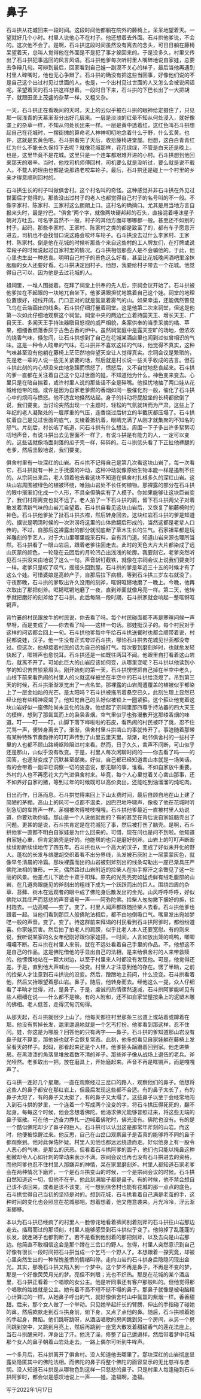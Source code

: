 # 鼻子

石斗拱从花城回来一段时间。这段时间他都躺在院外的藤椅上，呆呆地望着天。一望就好几个小时。村里人说他心不在村子。他还想着去外面。石斗拱他爹说，不会的。这次他不会了。是啊，石斗拱这段时间虽然没有离去的念头，可日日躺在藤椅呆望着天，总叫人觉得他在外面是不是犯了事才躲回来的。于是没多久，村里又传出了石斗拱犯事逃回的风言风语。石斗拱他爹每次听村里人嘴碎地说自家娃，总要去争辩几句。可辩到最后，回家看到自己娃一副漠不关心的样子，最后当他再遇到村里人碎嘴时，他也无心争辩了。石斗拱的确没有把这些当回事，好像他们说的不是自己这个出过村见过世面的人。也是，一个出村见过世面的人又怎么会被说闲话呢。呆望着天的石斗拱这样想着。一段时日下来，石斗拱的下巴长出了一大把胡子，就跟田垄上茂盛的杂草一样，又粗又杂。

一天，石斗拱正在看晚间的天时。天上的云似乎被石斗拱的眼神给定摄住了，只见那一层浅青的天幕渐渐分出好几层来。一层是淡淡的红晕不知从何处浸入，就好像垄上的杂草一样，不知从何处长出来一样。一层是黄中透着红，这红色叫石斗拱想起自己在花城时，一摆街摊的算命老人神神叨叨地念着什么于野，什么玄黄。也许，这就是玄黄色吧。石斗拱看完了天后，收拾藤椅进堂屋。他想，这白白青青红红为什么不能长久保持下去呢？就像花城那样，花花绿绿，不管是白天还是晚上。也是，这里毕竟不是花城。这里只是一个连车都艰难开进的小村。石斗拱想到他回来那天的艰辛。当时，他找司机师傅回村，司机要么就是没听过，要么就是说不载人。不载人的理由也都是说那路老咬车轮子。最后，石斗拱还是碰上一个村里的乡亲才得意顺利回村的。

石斗拱生长的村子叫做俱舍村。这个村名叫的奇怪。这种感觉并非石斗拱在外见过世面后才觉得的。那些没出过村子的老人也都觉得自己村子的名号叫的不一般。不像李家村、陈家村、王家村这么朗朗上口。这村名的确拗口。尤其是用当地方言自报来头时，最是拧巴。“俱舍”两个字，就像两块硬邦邦的石头，直接混着唾沫星子朝对方吐去。可名字虽然不一般，村子的其他方面却哪哪都一般。甚至还不如别的村子。起码，那些李家村、王家村、陈家村之类的都是致富了的，都有车子愿意开进去，司机也不会找借口说这路会咬坏车轮子。石斗拱没去过什么李家村、王家村、陈家村。倒是他在花城的时候听那些个来自这些村的工人牌友们，在打牌或说荤段子的时候说起过自家村里的情况。石斗拱相信那些人是不会骗他的。于此，他心里也生出一种悲哀。明明自己村子的景色这么好看，甚至比花城晚间酒吧里涂抹胭脂的女人还要好看。石斗拱决定回村子。他想，我要给村子带去一个花城。他觉得自己可以，因为他是去过花城的人。

祖祠里，一堆人围拢着。在拜了祠堂上供奉的先人后，宗祠会议开始了。石斗拱被他爹拉在不起眼的一块地兀自坐下。他爹满眼担忧地瞧着自己这个娃。祠堂的地理位置很好，视线开阔。门口正对的就是氤氲着雾气的山。如果幸运，还能偶然瞥见飞鸟在云端画出的线条。石斗拱仔细打量着祠堂。这是他第二次来祠堂，但这是他第一次如此仔细地观察这个祠堂。祠堂中央的两边伫立着持国天王、增长天王、广目天王、多闻天王手持法器瞋目怒视的威严相貌，条案供奉的当季采摘的橘、苹果，细细香燃落香灰于古色古香的炉中。虽然祠堂庭中是露天空旷的场地，但浓浓的烧香气味，倏忽间，让石斗拱想到了自己在花城某酒店里也闻到过似曾相识的气味。这是一种令人眩晕的气味。石斗拱并不喜欢这样的气味，他觉得不真实，这种气味甚至没有他躺在藤椅上茫茫然地仰望天空让人觉得真实。宗祠会议是繁琐的，先是老一辈的人说一些无关紧要的话，然后就是村长说一些关乎收成的吉言。但石斗拱此刻的内心却没来由地急躁而愤怒了，愤怒后，又不自觉地悲哀起来。石斗拱的爹一直都在关注着自己这个见过世面的娃，不知道他为什么，神色变来变去。心里只是在暗自揣着，或许村里人说的那些话不全是碎嘴。他担忧地抽了两口娃从花城给他带的烟。或许是因为自家老爹燃的香烟如同一股催化剂一般，催化了石斗拱心中的烦闷与愤怒。他不适宜地倏然站起。身子的抖动将屁股坐的长椅都掀倒了说，我们要变。当讨论突然出现一个主题时，轻松的气氛就转而为严肃。这些上了年纪的老人凝聚处的一层厚重的气压，连香烧过后树立的半截灰都压塌了。石斗拱仗着自己是见过世面的底气，支棱着抵抗着，眼睛充满了从刚才就集聚的不知名的怒气。片刻后，村长咳了咳道，问石斗拱有什么想法。周围一下子多出许多絮絮叨叨地声音，有说斗拱出去见世面不一样了，有说斗拱是有能力的人，一定可以变的。这些话就像场面剥落的瓜子壳一样，碎碎的。石斗拱低头看了下正扯他裤腿的老爹，然后坚毅地说，我们要变。

俱舍村里有一块深红的山岩。石斗拱不记得自己是第几次看这块山岩了，每一次看它，石斗拱就有一种上手抚摸的冲动，这种冲动就像原始生物本能一样是遏制不住的。从宗祠出来后，老人领着他去看这块不知道在俱舍村扎根多久的深红山岩。这块山岩周围被绿色的植被环绕，唯独山岩处不长任何植物。那裸露的部分在石斗拱的眼中渐渐幻化成一个人形，不具全但确实有了人模子。你如果能够让这块巨岩变了，我们村距离变也就不远了。老人拍了一下石斗拱的肩，留下石斗拱两父子对着散发着清新气味的山岩兀自望着。石斗拱自看见这块山岩后，又恢复了躺藤椅时的神色。石斗拱他爹扯了扯石斗拱衣襟，然后转身回去。这块红岩石斗拱的爹是知道的。据说是明清时候的一次洪涝将这里的山体掀翻后形成的，当然这都是老辈人口传的。不过，自那后这裸露出的部分就彻底断了草木生长的生气。石家祖辈都是玩斧雕刻的手艺人，对于大山里哪里能采石料，自有其门道。知道山岩来源也理所当然。石斗拱看了一眼山岩后，跟着老爹往回走去。此时的天色大片大片都染成了远山灰蒙的颜色，一轮隐在云团后的月轮凹凸出浅浅的轮廓。我要刻它。老爹突然听见石斗拱没来由地说了这么一句。声音斩钉截铁，就像在宗祠会议上说我们要变时一样。老爹只是叹了叹气，摇摇头回到屋。石斗拱的爹是年近三十五的时候才有了这么个娃。可惜婆娘是高龄产子，自那后拉下病根，等到石斗拱三岁左右就没了。守夜那晚，石斗拱的爹取出许久没用的刻斧，哐锵哐锵地磨了一晚上。今晚，他再次取出了那把刻斧。哐锵哐锵地磨了一夜，直到斧面就像月亮一样。第二天，他转手就把磨好的刻斧给了石斗拱。此后每隔一段时期，石斗拱家就会响起一整哐锵哐锵声。

背竹篓的村民跟放牛的村民说，你去看了吗。每个村民碰面都不再是寒暄问候一声早呀，而是变成了——你去看了吗——这样一句话。那娃挺汉子的。每个村民对于这样的问话都会回上一句。石斗拱他爹每中午给石斗拱送餐时也都会顺带着说，村民都说娃，汉子。他一生没有正式夸过石斗拱，哪怕石斗拱去花城见世面都没夸过。但这次，他却接着村民的话为自己的娃打气。每次要到磨刻斧时，也就愈发轻快起了，哐锵声也愈悦耳。石斗拱还是一如既往两耳不闻。他眼里自打看着这山岩后，就离不开了。可如此巨大的山岩应该如何变，从哪里变呢？石斗拱以他读到小学的知识苦苦锁紧眉头。刚开始刻的第一天，石斗拱愣愣把自己掉在半空中老久，山根下前来看热闹的村里人的火就这样被坐在半空中的石斗拱给浇熄了。吊到第三天的时候，石斗拱渐渐发觉出了一点名堂。那裸露的山岩周遭覆盖的植被似乎都染上了一层金灿灿的光芒。是太阳吗？石斗拱被拖吊着悬空已久，此刻生理上显然已经让他有些精神疲竭了。他知觉自己的头好似被锁上一圈紧箍。这个箍让他觉着这块山岩好似一座佛陀尚未显化的法身。他想起了宗祠里那四尊手持法器的四大天王的模样，想到了那氤氲而上的袅袅香烟。空气里似乎也弥漫散开这那缕香烟的味道。叮——叮——叮。山脚下落下哗啦啦的石皮，看热闹的村民被吓了跳，忍不住咒骂一声，便转身离去了。渐渐，俱舍村里斗拱凿山的事就传开了。事迹随着那带有某种特殊节奏韵律的叮叮声传到了山里云里天里。渐渐，毗邻俱舍村的一些村子里的人也都不顾山路崎岖险阻进村来看。然而，日子久久，凿声不间断，可山似乎还是那山，山似乎没有改变。于是，村里人每次闲聊时问的——你去看了吗——的回答，也逐渐变成了沉默甚至鄙夷。好似，自己都已经知道凿山本就是一场笑话。有的会带着一副早已洞察一切的姿态说，那无聊的事，谁看。不如自家放牛重要。外村的人也不再愿花大力气进俱舍村来。毕竟，每个人心里觉着关心凿山那事，还不如养好自家的猪，等到过年的时候既可以高价卖出，还能吃到油溜溜的炖坨肉。

日出而作，日落而息。石斗拱觉得来回上下山太费时间，最后自顾自地在山上建了简陋的茅棚。高山上的风可一点都不温柔，凶巴巴地呼啸声，像极了他在花城时听到急切的车笛声一样。茅棚被吹得吱吱嘎嘎。石斗拱他爹最近一直被村里人劝说道，你要劝劝你娃。那山是一个人说凿就凿的？有的甚至在背后说自家娃脑壳出了问题。更甚的是说，石斗拱肯定是在花城犯了事，然后被打伤了脑壳。是啊，石斗拱他爹一直都不明白自家娃是为什么回来的。可惜，现在问也是问不到啦。他知道自家娃心重，但肯定脑壳是好的。他能帮的也只是磨好刻斧。山岩上的叮叮声断断续续断断续续地传了四五年。石斗拱也从一个高大的汉子，变成了好似未开化的野人。蓬松的长发与络腮胡交织着看不出分界线，头发被石灰附上一层蒙蒙灰色，就像早冬清晨的冷霜。那块裸露而出的山岩被刻斧刻出的线条勾勒出一座已渐具庄严佛陀法相的雏形。一天，偶然路过山岩附近的捡柴人在抬手擦汗之余瞥见了这一壮丽的风景。他差点儿下跪合十双手叩拜。原先的光秃秃宛如猛虎鲜有绒毛腹部的山岩，在几道肉眼能见的斧刻出的粗线下成为一个跃跃而出的巨人。围绕四周的杂草、苔藓、树木在远观者的眼中成了佛陀身后散发出的金光。山风呼呼呼呼，好似佛陀以其庄严而慈悲的声音诵号一声——阿弥陀佛。捡柴人匆匆撇下捆好的拆，往村跑去。一边高喊——变了。变了。村里人闻声都跟随捡柴人去看。石斗拱他爹也跟着一起。当他们看到那巨人般佛陀法相后，都不由地倒吸口气。嘴里发出宛如梦呓一般的声音。变了。变了。待这群前来拜谒的村民看到石斗拱阿爹时，都纷纷道喜。你家娃厉害。然后拍了拍老人的肩膀，似乎比老人本人还要宽慰。有的则来说，我听说某家的幺女年纪刚好跟你家娃搭。一时间，人言如放出笼的鸡鸭，唧唧嘎嘎不断。石斗拱在村里人来前，就在不远处看着自己手里的作品。不，他想这不是自己的作品。这是佛陀借他的手显出自己的法相，是来给俱舍村的人来带救赎的。他愣愣地站在一颗大树边，以至于村里来人时都没有发现他。可是，他觉得还差。于是，直到他大声喊出——没变。村里人才注意到他的存在。愣了半晌，之前的捡柴人才注意到石斗拱说的没变。然后，蹭蹭地上前问，什么没变。石斗拱看着他，然后又抬眼望着那山岩。鼻子。随后，他转身而去。经他这么一提，众人仔细看了半晌才觉得，对，是鼻子。于是，虔诚的热情骤然退减，石斗拱阿爹能听见有些人细细在说——什么都不是嘛。有的人附和，还不如自家堂屋按条上的泥塑木雕的佛相。老人低首，走得沉甸沉甸得。

从那天起，石斗拱就很少上山了。他每天都往村里那条三岔道上或站着或蹲着在那。他没有剪掉长发，邋里邋遢地就是一个乞丐打扮。他爹看到那这样，忍不住问。娃，你这是为哪般？回答他的只有两字——鼻子。石斗拱的爹知道那山岩没有鼻子就不算变，那他娃也就不会恢复常态。此刻，他多想看见自家娃躺在藤椅上发呆看天的样子。起码，那看起来还是个人样。他爹摇头蹒跚着回到家。他走进柴房。在黑漆漆的角落里堆放着数不清的斧子。那些斧子像从战场上退伍的老兵。斧光哑然。老爹取出一把，放在磨具上，开始磨起来。声音不再是哐锵声，而是嘎嘎声了。

石斗拱一连好几个星期，一直在观察经过三岔口的路人，观察他们的鼻子。他想将这些人的鼻子都安在那红岩上，但最后发现这些都不合适。有的鼻子太长了，有的鼻子太短了，有的鼻子又太挺了，有的鼻子又太塌了。这些鼻子以至于会经常地闯入到石斗拱的梦里，一个连着一个写成两个没变的字，将石斗拱压得死死的，翻不起身。每每这个时候，他会念想着佛陀。他渴求佛光能够普照过来，将这些无端的鼻子驱散。可在他一边奋力挣扎一边喊着佛陀时，佛光没有。佛陀也没有。有的是一个酷似佛陀却少了鼻子的巨人。石斗拱可以认出这是那常年斧刻的山岩。而这时，他便被惊醒过来。他反思，自己在山岔口观察鼻子是否真的能够将不同的鼻子都观察到。他对此保佑怀疑。村里人见他也都远远绕道而走。好似他身上有一股令人恶心的气味，是那么的厌恶。但看着石斗拱阿爹的面子，他们也只能以掩鼻这种细微却令人心如针刺的举动来表示不满。宗祠会议也再也没有石斗拱进去的资格，而他阿爹也忍不住村里人那嫌弃的神情，呆在家里磨刻斧。村里人都知道石家老爹会在两种情况下磨斧，一个是石斗拱变山的时候，一个是宗祠会议的时候。石斗拱自然知道这一切，但他不在乎。他此刻满脑子都是鼻子。有的时候，他不禁会想自己该不该回来，或者是该不该变。可一想到俱舍村也能有花城的那一点点的底色，石斗拱觉得自己当初的坚持是对的。想到花城，石斗拱看着自己满是老茧的手，这种时间的变化也会照应在花城那吧。想着想着，他又倦意袭来。月光冷冷，浮云渐渐挪移。

本以为石斗拱已经疯了的村里人一脸惊诧地看着裤间别着刻斧的石斗拱往山岩那边走去。插肩而过的那顷刻，村里人能够感受到石斗拱似乎变了。他剪掉了乱蓬蓬的长发，就连胡子也都割断了。若不是看到他别着的那把刻斧，以及去向是山岩那边。他简直不敢相信这会是那个蹲在三岔口的野人。忽得，村里人突然意识到自己好像有很长一段时间把石斗拱当成一个乞丐一个野人了。本想跟着一探究竟，却被心里突然生出的一种惭愧羞愤的情绪叫停。走向山岩的石斗拱身后隐隐闪现出金光。其实，那晚石斗拱又陷入到一个梦中。这个梦不再是鼻子，不再是不变的梦，那是一个好像荧荧月光的梦。亮但不刺眼；光也不炽热。那是在花城的某个酒店里，石斗拱正看着一个唱歌的女公主。他是听同事还有客户那般叫的。但他觉得那个唱歌的姑娘就是公主。她有着不高不短不挺不塌的鼻子。那鼻子就像是被电脑精心计算过的一样。从她鼻子呼出的气，就好像俱舍村山中氤氲的紫烟一样。香香甜甜。后来，那个女人做了一个举动。只见她举起纤长的臂膀，伸出的手指碰了碰她的鼻，然后款款走到石斗拱身前，俯下身，又点了点他的鼻。随后，石斗拱顺着她的手起身，舞蹈。他们跳呀跳呀，从酒店唱歌的房间跳到另一个房间，从另一个房间跳到空中，又跳到月亮上，然后再跳到一座宽大散发着甜甜香气的莲花法座上。当石斗拱醒来时，浑身出了汗。他洗了澡，修整了自己邋遢样。然后带着梦中花城那个女人的鼻子朝着山岩处走去。一路上偶尔可听到牛哞声。

一个多月后，石斗拱离开了俱舍村。没人知道他去哪里了。那块深红的山岩彻底显露处隐匿其中的佛陀法相。而佛陀的鼻子将整个佛陀的面容显示的无比慈祥与悲悯。没人知道石斗拱是从哪物色到这样一只慈悲的鼻子。只是村里人每逢碰到石斗拱阿爹时，都会似是感叹地说上一声——娃。造福啊，造福。

写于2022年1月17日
